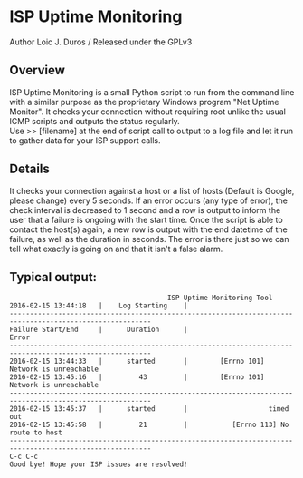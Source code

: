 # ISP Uptime Monitoring

Author Loic J. Duros / Released under the GPLv3
  
## Overview

   ISP Uptime Monitoring is a small Python script to run from the command line with a similar purpose as the proprietary Windows    program "Net Uptime Monitor".
   It checks your connection without requiring root unlike the usual ICMP scripts and outputs the status regularly.  
   Use >> [filename] at the end of script call to output to a log file and let it run to gather data for your ISP support calls.
   
## Details
  It checks your connection against a host or a list of hosts (Default is Google, please change) every 5 seconds. 
  If an error occurs (any type of error), the check interval is decreased to 1 second and a row is output to inform the user
  that a failure is ongoing with the start time.
  Once the script is able to contact the host(s) again, a new row is output with the end
  datetime of the failure, as well as the duration in seconds.
  The error is there just so we can tell what exactly is going on and that it isn't a false alarm.
   
## Typical output:
    
                                           ISP Uptime Monitoring Tool                                         
    2016-02-15 13:44:18   |    Log Starting    |                                                  
    ---------------------------------------------------------------------------------------------------------
    Failure Start/End     |      Duration      |                      Error                  
    ---------------------------------------------------------------------------------------------------------
    2016-02-15 13:44:33   |      started       |        [Errno 101] Network is unreachable        
    2016-02-15 13:45:16   |         43         |        [Errno 101] Network is unreachable    
    ---------------------------------------------------------------------------------------------------------
    2016-02-15 13:45:37   |      started       |                    timed out                     
    2016-02-15 13:45:58   |         21         |           [Errno 113] No route to host         
    ---------------------------------------------------------------------------------------------------------
    C-c C-c
    Good bye! Hope your ISP issues are resolved!
